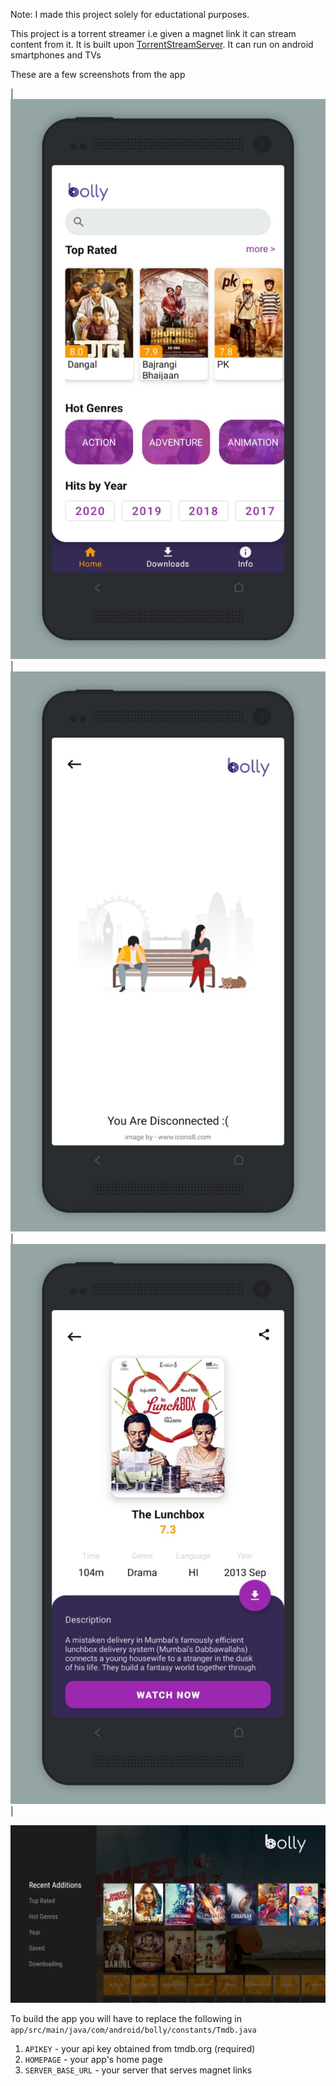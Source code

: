 Note: I made this project solely for eductational purposes.

This project is a torrent streamer i.e given a magnet link it can stream content from it. It is built upon [TorrentStreamServer](https://github.com/TorrentStream/TorrentStreamServer-Android). It can run on android smartphones and TVs

These are a few screenshots from the app


|<img width="1000" src="https://github.com/nileshsolanki/bolly/blob/master/screenhsots/ss3.jpeg">|<img width="1000" src="https://github.com/nileshsolanki/bolly/blob/master/screenhsots/ss2.jpeg">|<img width="1000" src="https://github.com/nileshsolanki/bolly/blob/master/screenhsots/ss1.jpeg">|


![alt text](https://github.com/nileshsolanki/bolly/blob/master/screenhsots/bollytv.png)




To build the app you will have to replace the following in ```app/src/main/java/com/android/bolly/constants/Tmdb.java```

1. ```APIKEY``` - your api key obtained from tmdb.org (required)
2. ```HOMEPAGE``` - your app's home page
3. ```SERVER_BASE_URL``` - your server that serves magnet links
